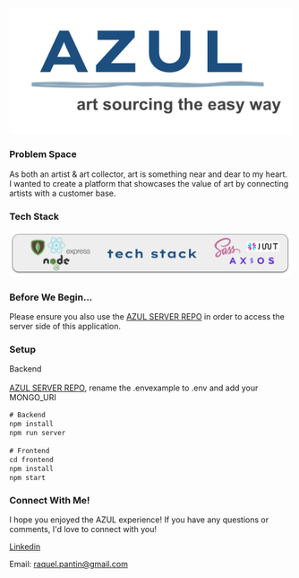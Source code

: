 ![Azul logo](./src/assets/images/readme/azul-logo.png)

### Problem Space

As both an artist & art collector, art is something near and dear to my heart. I wanted to create a platform that showcases the value of art by connecting artists with a customer base.

### Tech Stack

![tech stack](./src/assets/images/readme/techstack.png)

### Before We Begin...

Please ensure you also use the [AZUL SERVER REPO](https://github.com/raquelpantin/azul-server) in order to access the server side of this application.

### Setup

Backend <br />  
[AZUL SERVER REPO](https://github.com/raquelpantin/azul-server), rename the .envexample to .env and add your MONGO_URI

```
# Backend
npm install
npm run server

# Frontend
cd frontend
npm install
npm start
```

### Connect With Me!

I hope you enjoyed the AZUL experience! If you have any questions or comments, I'd love to connect with you!

[Linkedin](https://www.linkedin.com/in/raquelpantin/) <br />

Email: raquel.pantin@gmail.com
